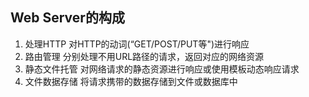## Web Server的构成

1. 处理HTTP
对HTTP的动词(“GET/POST/PUT等")进行响应
2. 路由管理
分别处理不用URL路径的请求，返回对应的网络资源
3. 静态文件托管
对网络请求的静态资源进行响应或使用模板动态响应请求
4. 文件数据存储 
将请求携带的数据存储到文件或数据库中